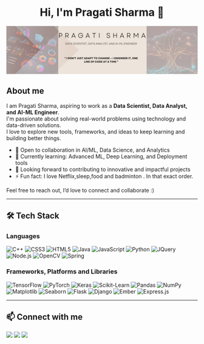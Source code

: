 <h1 align="center">Hi, I'm Pragati Sharma 👋 </h1>

<p align="center">
  <img src="Banner Github.png" alt="Banner" />
</p>

## About me

I am Pragati Sharma, aspiring to work as a **Data Scientist, Data Analyst, and AI-ML Engineer**.  
I'm passionate about solving real-world problems using technology and data-driven solutions.  
I love to explore new tools, frameworks, and ideas to keep learning and building better things.

- 💼 Open to collaboration in AI/ML, Data Science, and Analytics  
- 🌱 Currently learning: Advanced ML, Deep Learning, and Deployment tools  
- 🤝 Looking forward to contributing to innovative and impactful projects  
- ⚡ Fun fact: I love Netflix,sleep,food and badminton . In that exact order.  

Feel free to reach out, I’d love to connect and collaborate :)

---

## 🛠 Tech Stack
   

### Languages  
![C++](https://img.shields.io/badge/C%2B%2B-00599C?style=flat-square&logo=c%2B%2B&logoColor=white)
![CSS3](https://img.shields.io/badge/CSS3-1572B6?style=flat-square&logo=css3&logoColor=white)
![HTML5](https://img.shields.io/badge/HTML5-E34F26?style=flat-square&logo=html5&logoColor=white)
![Java](https://img.shields.io/badge/Java-ED8B00?style=flat-square&logo=java&logoColor=white)
![JavaScript](https://img.shields.io/badge/JavaScript-F7DF1E?style=flat-square&logo=javascript&logoColor=black)
![Python](https://img.shields.io/badge/Python-3776AB?style=flat-square&logo=python&logoColor=white)
![JQuery](https://img.shields.io/badge/JQuery-0769AD?style=flat-square&logo=jquery&logoColor=white)
![Node.js](https://img.shields.io/badge/Node.js-339933?style=flat-square&logo=node.js&logoColor=white)
![OpenCV](https://img.shields.io/badge/OpenCV-5C3EE8?style=flat-square&logo=opencv&logoColor=white)
![Spring](https://img.shields.io/badge/Spring-6DB33F?style=flat-square&logo=spring&logoColor=white)


### Frameworks, Platforms and Libraries  
![TensorFlow](https://img.shields.io/badge/TensorFlow-FF6F00?style=flat-square&logo=tensorflow&logoColor=white)
![PyTorch](https://img.shields.io/badge/PyTorch-EE4C2C?style=flat-square&logo=pytorch&logoColor=white)
![Keras](https://img.shields.io/badge/Keras-D00000?style=flat-square&logo=keras&logoColor=white)
![Scikit-Learn](https://img.shields.io/badge/Scikit--Learn-F7931E?style=flat-square&logo=scikit-learn&logoColor=white)
![Pandas](https://img.shields.io/badge/Pandas-150458?style=flat-square&logo=pandas&logoColor=white)
![NumPy](https://img.shields.io/badge/NumPy-013243?style=flat-square&logo=numpy&logoColor=white)
![Matplotlib](https://img.shields.io/badge/Matplotlib-11557C?style=flat-square&logo=matplotlib&logoColor=white)
![Seaborn](https://img.shields.io/badge/Seaborn-2C2D72?style=flat-square&logo=python&logoColor=white)
![Flask](https://img.shields.io/badge/Flask-000000?style=flat-square&logo=flask&logoColor=white)
![Django](https://img.shields.io/badge/Django-092E20?style=flat-square&logo=django&logoColor=white)
![Ember](https://img.shields.io/badge/Ember.js-E04E39?style=flat-square&logo=emberdotjs&logoColor=white)
![Express.js](https://img.shields.io/badge/Express.js-000000?style=flat-square&logo=express&logoColor=white)

---

## 📫 Connect with me

<p align="left">
  <a href="[https://www.linkedin.com/in/pragati-sharma-56151b28a/]"><img src="https://img.shields.io/badge/-LinkedIn-blue?style=flat-square&logo=linkedin&logoColor=white" /></a>
  <a href="mailto:pragatisharma221204@gmail.com"><img src="https://img.shields.io/badge/-Gmail-red?style=flat-square&logo=gmail&logoColor=white" /></a>
  <a href="https://www.instagram.com/pragatii_hmm/"><img src="https://img.shields.io/badge/-Instagram-E4405F?style=flat-square&logo=instagram&logoColor=white" /></a>
</p>


 
